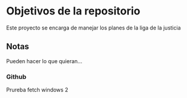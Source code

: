 # Objetivos de la repositorio

Este proyecto se encarga de manejar los planes de la liga de la justicia


## Notas
Pueden hacer lo que quieran...

### Github 
Prureba fetch windows 2
